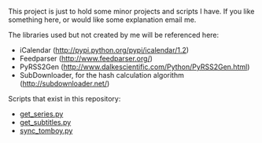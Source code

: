 This project is just to hold some minor projects and scripts I have. If you like something here, or would like some explanation email me.

The libraries used but not created by me will be referenced here:
  * iCalendar (http://pypi.python.org/pypi/icalendar/1.2)
  * Feedparser (http://www.feedparser.org/)
  * PyRSS2Gen (http://www.dalkescientific.com/Python/PyRSS2Gen.html)
  * SubDownloader, for the hash calculation algorithm (http://subdownloader.net/)

Scripts that exist in this repository:
  * [get\_series.py](http://code.google.com/p/general-scripts/wiki/getSeries)
  * [get\_subtitles.py](http://code.google.com/p/general-scripts/wiki/getSubtitles)
  * [sync\_tomboy.py](http://code.google.com/p/general-scripts/wiki/syncTomboy)